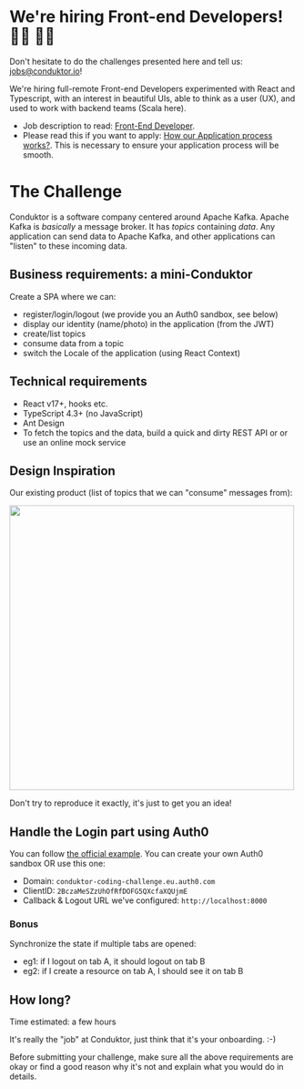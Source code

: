 # We're hiring Front-end Developers! 👨‍💻 👩‍💻

Don't hesitate to do the challenges presented here and tell us: jobs@conduktor.io!

We're hiring full-remote Front-end Developers experimented with React and Typescript, with an interest in beautiful UIs, able to think as a user (UX), and used to work with backend teams (Scala here).

- Job description to read: [Front-End Developer](https://apply.workable.com/conduktor/j/5F3415C656/).
- Please read this if you want to apply: [How our Application process works?](../application-process.md). This is necessary to ensure your application process will be smooth.

# The Challenge

Conduktor is a software company centered around Apache Kafka.
Apache Kafka is _basically_ a message broker. It has _topics_ containing _data_. Any application can send data to Apache Kafka, and other applications can "listen" to these incoming data.

## Business requirements: a mini-Conduktor

Create a SPA where we can:

- register/login/logout (we provide you an Auth0 sandbox, see below)
- display our identity (name/photo) in the application (from the JWT)
- create/list topics
- consume data from a topic
- switch the Locale of the application (using React Context)

## Technical requirements

- React v17+, hooks etc.
- TypeScript 4.3+ (no JavaScript)
- Ant Design
- To fetch the topics and the data, build a quick and dirty REST API or or use an online mock service

## Design Inspiration

Our existing product (list of topics that we can "consume" messages from):

<img src="https://user-images.githubusercontent.com/3936459/129449736-1f953556-30e9-44af-b753-fab8806fde69.png" width=500 />

Don't try to reproduce it exactly, it's just to get you an idea!

## Handle the Login part using Auth0

You can follow [the official example](https://auth0.com/docs/quickstart/spa/react/01-login).
You can create your own Auth0 sandbox OR use this one:

- Domain: `conduktor-coding-challenge.eu.auth0.com`
- ClientID: `2BczaMeSZzUhOfRfDOFG5QXcfaXQUjmE`
- Callback & Logout URL we've configured: `http://localhost:8000`

### Bonus

Synchronize the state if multiple tabs are opened:

- eg1: if I logout on tab A, it should logout on tab B
- eg2: if I create a resource on tab A, I should see it on tab B
  
## How long?

Time estimated: a few hours

It's really the "job" at Conduktor, just think that it's your onboarding. :-)

Before submitting your challenge, make sure all the above requirements are okay or find a good reason why it's not and explain what you would do in details.
